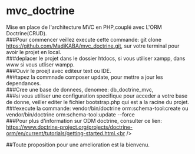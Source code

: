 # mvc_doctrine
Mise en place de l'architecture MVC en PHP,couplé avec L'ORM Doctrine(CRUD).<br />
###Pour commencer veillez execute cette commande: git clone https://github.com/MadiKABA/mvc_doctrine.git, sur votre terminal pour avoir le projet en local.<br />
###deplacer le projet dans le dossier htdocs, si vous utiliser xampp, dans www si vous utliser wampp.<br />
###Ouvir le proejt avec editeur text ou IDE.<br />
###tapez la commnade composer update, pour mettre a jour les dependances.<br />
###Cree une base de donnees, denomee: db_doctrine_mvc,<br />
###si vous utiliser une configuration specifique pour acceder a votre base de donne, veiller editer le fichier bootstrap.php qui est a la racine du projet.<br />
###execute la commande: vendor/bin/doctrine orm:schema-tool:create ou vendor/bin/doctrine orm:schema-tool:update --force <br />
###Pour plus d'information sur ODM doctrine, consulter ce lien: https://www.doctrine-project.org/projects/doctrine-orm/en/current/tutorials/getting-started.html.<br />

##Toute proposition pour une amelioration est la bienvenu.



